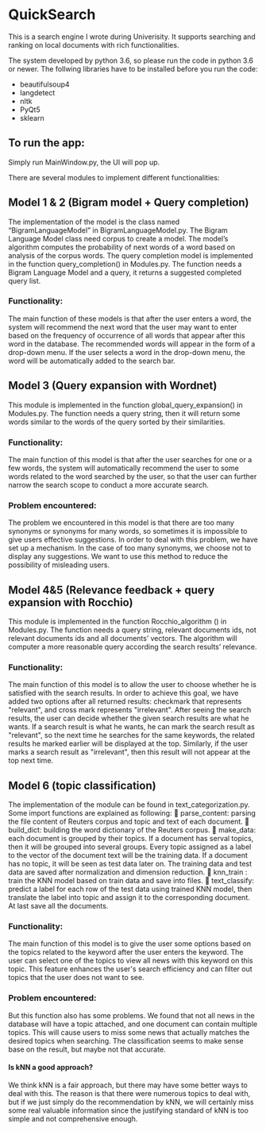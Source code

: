 # QuickSearch
This is a search engine I wrote during Univerisity. It supports searching and ranking on local documents with rich functionalities.

The system developed by python 3.6, so please run the code in python 3.6 or newer. The follwing libraries have to be installed before you run the code:

- beautifulsoup4
- langdetect
- nltk
- PyQt5
- sklearn

To run the app:
--------------

Simply run MainWindow.py, the UI will pop up.

There are several modules to implement different functionalities:

Model 1 & 2 (Bigram model + Query completion)
--------------------
The implementation of the model is the class named “BigramLanguageModel” in BigramLanguageModel.py. The Bigram Language Model class need corpus to create a model. The model’s algorithm computes the probability of next words of a word based on analysis of the corpus words.
The query completion model is implemented in the function query_completion() in Modules.py. The function needs a Bigram Language Model and a query, it returns a suggested completed query list.

### Functionality: 
The main function of these models is that after the user enters a word, the system will recommend the next word that the user may want to enter based on the frequency of occurrence of all words that appear after this word in the database. The recommended words will appear in the form of a drop-down menu. If the user selects a word in the drop-down menu, the word will be automatically added to the search bar.

Model 3 (Query expansion with Wordnet)
-----------------
This module is implemented in the function global_query_expansion() in Modules.py. The function needs a query string, then it will return some words similar to the words of the query sorted by their similarities. 

### Functionality: 
The main function of this model is that after the user searches for one or a few words, the system will automatically recommend the user to some words related to the word searched by the user, so that the user can further narrow the search scope to conduct a more accurate search. 

### Problem encountered:
The problem we encountered in this model is that there are too many synonyms or synonyms for many words, so sometimes it is impossible to give users effective suggestions. In order to deal with this problem, we have set up a mechanism. In the case of too many synonyms, we choose not to display any suggestions. We want to use this method to reduce the possibility of misleading users.

Model 4&5 (Relevance feedback + query expansion with Rocchio)
---------------------
This module is implemented in the function Rocchio_algorithm () in Modules.py. The function needs a query string, relevant documents ids, not relevant documents ids and all documents’ vectors. The algorithm will computer a more reasonable query according the search results’ relevance.

### Functionality: 
The main function of this model is to allow the user to choose whether he is satisfied with the search results. In order to achieve this goal, we have added two options after all returned results: checkmark that represents "relevant", and cross mark represents "irrelevant". After seeing the search results, the user can decide whether the given search results are what he wants. If a search result is what he wants, he can mark the search result as "relevant", so the next time he searches for the same keywords, the related results he marked earlier will be displayed at the top. Similarly, if the user marks a search result as "irrelevant", then this result will not appear at the top next time.

Model 6 (topic classification)
------------------
The implementation of the module can be found in text_categorization.py. Some import functions are explained as following: 
	parse_content: parsing the file content of Reuters corpus and topic and text of each document.
	build_dict: building the word dictionary of the Reuters corpus.
	make_data: each document is grouped by their topics. If a document has serval topics, then it will be grouped into several groups. Every topic assigned as a label to the vector of the document text will be the training data. If a document has no topic, it will be seen as test data later on. The training data and test data are saved after normalization and dimension reduction.
	knn_train : train the KNN model based on train data and save into files.
	text_classify: predict a label for each row of the test data using trained KNN model, then translate the label into topic and assign it to the corresponding document. At last save all the documents.

### Functionality: 
The main function of this model is to give the user some options based on the topics related to the keyword after the user enters the keyword. The user can select one of the topics to view all news with this keyword on this topic. This feature enhances the user's search efficiency and can filter out topics that the user does not want to see. 

### Problem encountered: 
But this function also has some problems. We found that not all news in the database will have a topic attached, and one document can contain multiple topics. This will cause users to miss some news that actually matches the desired topics when searching. The classification seems to make sense base on the result, but maybe not that accurate. 

#### Is kNN a good approach?
We think kNN is a fair approach, but there may have some better ways to deal with this. The reason is that there were numerous topics to deal with, but if we just simply do the recommendation by kNN, we will certainly miss some real valuable information since the justifying standard of kNN is too simple and not comprehensive enough. 

